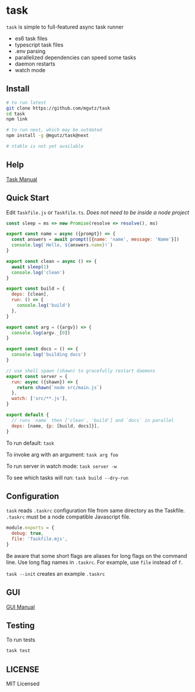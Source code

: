 # task

`task` is simple to full-featured async task runner

* es6 task files
* typescript task files
* .env parsing
* parallelized dependencies can speed some tasks
* daemon restarts
* watch mode

## Install

```sh
# to run latest
git clone https://github.com/mgutz/task
cd task
npm link

# to run next, which may be outdated
npm install -g @mgutz/task@next

# stable is not yet available
```

## Help

[Task Manual](docs/tasks.md)

## Quick Start

Edit `Taskfile.js` or `Taskfile.ts`. _Does not need to be inside a node project_

```js
const sleep = ms => new Promise(resolve => resolve(), ms)

export const name = async ({prompt}) => {
  const answers = await prompt([{name: 'name', message: 'Name'}])
  console.log(`Hello, ${answers.name}!`)
}

export const clean = async () => {
  await sleep(1)
  console.log('clean')
}

export const build = {
  deps: [clean],
  run: () => {
    console.log('build')
  },
}

export const arg = ({argv}) => {
  console.log(argv._[0])
}

export const docs = () => {
  console.log('building docs')
}

// use shell spawn (shawn) to gracefully restart daemons
export const server = {
  run: async ({shawn}) => {
    return shawn(`node src/main.js`)
  },
  watch: ['src/**.js'],
}

export default {
  // runs `name` then ['clean', 'build'] and `docs` in parallel
  deps: [name, {p: [build, docs]}],
}
```

To run default: `task`

To invoke arg with an argument: `task arg foo`

To run server in watch mode: `task server -w`

To see which tasks will run: `task build --dry-run`

## Configuration

`task` reads `.taskrc` configuration file from same directory as the Taskfile.
`.taskrc` must be a node compatible Javascript file.

```js
module.exports = {
  debug: true,
  file: 'Taskfile.mjs',
}
```

Be aware that some short flags are aliases for long flags on the command
line. Use long flag names in `.taskrc`. For example, use `file` instead
of `f`.

`task --init` creates an example `.taskrc`

## GUI

[GUI Manual](docs/gui.md)


## Testing

To run tests

```sh
task test
```

## LICENSE

MIT Licensed

